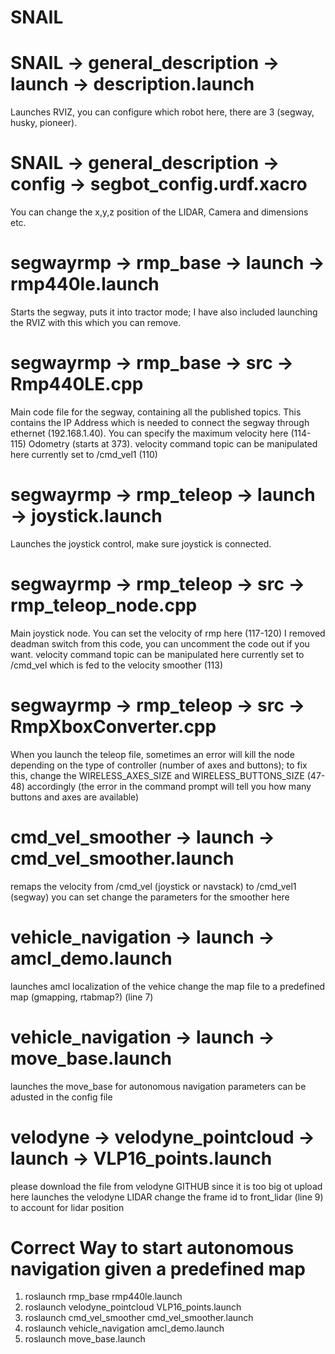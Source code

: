 # SNAIL

# SNAIL -> general_description -> launch -> description.launch
Launches RVIZ, you can configure which robot here, there are 3 (segway, husky, pioneer).
# SNAIL -> general_description -> config -> segbot_config.urdf.xacro
You can change the x,y,z position of the LIDAR, Camera and dimensions etc.

# segwayrmp -> rmp_base -> launch -> rmp440le.launch
Starts the segway, puts it into tractor mode; I have also included launching the RVIZ with this which you can remove.
# segwayrmp -> rmp_base -> src -> Rmp440LE.cpp
Main code file for the segway, containing all the published topics.
This contains the IP Address which is needed to connect the segway through ethernet (192.168.1.40).
You can specify the maximum velocity here (114-115)
Odometry (starts at 373).
velocity command topic can be manipulated here currently set to /cmd_vel1 (110)

# segwayrmp -> rmp_teleop -> launch -> joystick.launch
Launches the joystick control, make sure joystick is connected.
# segwayrmp -> rmp_teleop -> src -> rmp_teleop_node.cpp
Main joystick node.
You can set the velocity of rmp here (117-120)
I removed deadman switch from this code, you can uncomment the code out if you want.
velocity command topic can be manipulated here currently set to /cmd_vel which is fed to the velocity smoother (113)
# segwayrmp -> rmp_teleop -> src -> RmpXboxConverter.cpp
When you launch the teleop file, sometimes an error will kill the node depending on the type of controller (number of axes and buttons); to fix this, change the WIRELESS_AXES_SIZE and WIRELESS_BUTTONS_SIZE (47-48) accordingly (the error in the command prompt will tell you how many buttons and axes are available)

# cmd_vel_smoother -> launch -> cmd_vel_smoother.launch
remaps the velocity from /cmd_vel (joystick or navstack) to /cmd_vel1 (segway)
you can set change the parameters for the smoother here

# vehicle_navigation -> launch -> amcl_demo.launch
launches amcl localization of the vehice
change the map file to a predefined map (gmapping, rtabmap?) (line 7)
# vehicle_navigation -> launch -> move_base.launch
launches the move_base for autonomous navigation
parameters can be adusted in the config file 

# velodyne -> velodyne_pointcloud -> launch -> VLP16_points.launch
please download the file from velodyne GITHUB since it is too big ot upload here
launches the velodyne LIDAR
change the frame id to front_lidar (line 9) to account for lidar position <arg name="frame_id" default="front_lidar" /> 

# Correct Way to start autonomous navigation given a predefined map
1) roslaunch rmp_base rmp440le.launch
2) roslaunch velodyne_pointcloud VLP16_points.launch
3) roslaunch cmd_vel_smoother cmd_vel_smoother.launch
4) roslaunch vehicle_navigation amcl_demo.launch
5) roslaunch move_base.launch

